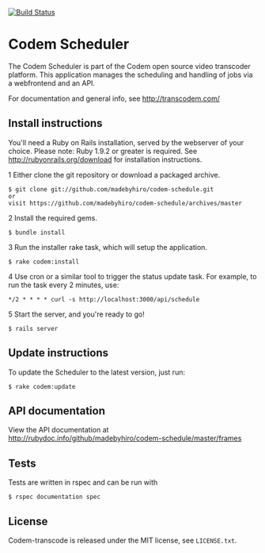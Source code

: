 [![Build Status](https://secure.travis-ci.org/madebyhiro/codem-schedule.png)](http://travis-ci.org/madebyhiro/codem-schedule)

Codem Scheduler
===============

The Codem Scheduler is part of the Codem open source video transcoder platform. This application manages the scheduling and handling of jobs via a webfrontend and an API.

For documentation and general info, see <http://transcodem.com/>

Install instructions
--------------------
You'll need a Ruby on Rails installation, served by the webserver of your choice. Please note: Ruby 1.9.2 or greater is required.
See <http://rubyonrails.org/download> for installation instructions.

1 Either clone the git repository or download a packaged archive.

    $ git clone git://github.com/madebyhiro/codem-schedule.git
    or
    visit https://github.com/madebyhiro/codem-schedule/archives/master
  
2 Install the required gems.
  
    $ bundle install
    
3 Run the installer rake task, which will setup the application.

    $ rake codem:install
 
4 Use cron or a similar tool to trigger the status update task. For example, to run the task every 2 minutes, use:

    */2 * * * * curl -s http://localhost:3000/api/schedule
   
5 Start the server, and you're ready to go!

    $ rails server

Update instructions
-------------------
To update the Scheduler to the latest version, just run:

    $ rake codem:update


API documentation
-----------------
View the API documentation at <http://rubydoc.info/github/madebyhiro/codem-schedule/master/frames>

Tests
-----
Tests are written in rspec and can be run with

    $ rspec documentation spec

## License

Codem-transcode is released under the MIT license, see `LICENSE.txt`.
